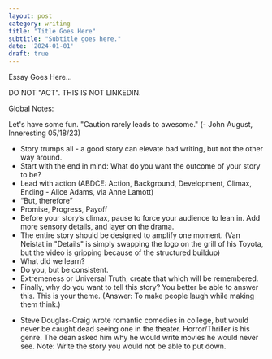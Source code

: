 ```yaml
---
layout: post
category: writing
title: "Title Goes Here"
subtitle: "Subtitle goes here."
date: '2024-01-01'
draft: true
---
```


Essay Goes Here...

DO NOT "ACT". THIS IS NOT LINKEDIN.

Global Notes:

Let's have some fun. "Caution rarely leads to awesome." (- John August, Inneresting 05/18/23)

- Story trumps all - a good story can elevate bad writing, but not the other way around.
- Start with the end in mind: What do you want the outcome of your story to be?
- Lead with action (ABDCE: Action, Background, Development, Climax, Ending - Alice Adams, via Anne Lamott)
- “But, therefore”
- Promise, Progress, Payoff
- Before your story’s climax, pause to force your audience to lean in. Add more sensory details, and layer on the drama.
- The entire story should be designed to amplify one moment. (Van Neistat in "Details" is simply swapping the logo on the grill of his Toyota, but the video is gripping because of the structured buildup)
- What did we learn?
- Do you, but be consistent.
- Extremeness or Universal Truth, create that which will be remembered.
- Finally, why do you want to tell this story? You better be able to answer this. This is your theme. (Answer: To make people laugh while making them think.)

<!-- Candidate note -->
- Steve Douglas-Craig wrote romantic comedies in college, but would never be caught dead seeing one in the theater. Horror/Thriller is his genre. The dean asked him why he would write movies he would never see. Note: Write the story you would not be able to put down.